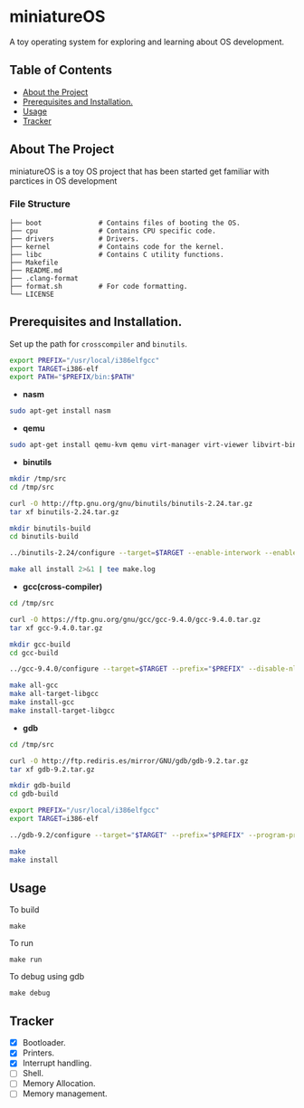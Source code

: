 # miniatureOS
A toy operating system for exploring and learning about OS development.

<!-- TABLE OF CONTENTS -->
## Table of Contents

* [About the Project](#about-the-project)
* [Prerequisites and Installation.](#prerequisites-and-installation)
* [Usage](#usage)
* [Tracker](#tracker)

## About The Project

miniatureOS is a toy OS project that has been started get familiar with parctices in OS development

### File Structure

    ├── boot              # Contains files of booting the OS.
    ├── cpu               # Contains CPU specific code.
    ├── drivers           # Drivers.
    ├── kernel            # Contains code for the kernel.
    ├── libc              # Contains C utility functions.
    ├── Makefile          
    ├── README.md
    ├── .clang-format
    ├── format.sh         # For code formatting.
    └── LICENSE
    
    
## Prerequisites and Installation.

Set up the path for  `crosscompiler` and `binutils`.

```sh
export PREFIX="/usr/local/i386elfgcc"
export TARGET=i386-elf
export PATH="$PREFIX/bin:$PATH"
```

* **nasm**

```sh
sudo apt-get install nasm
```
* **qemu**

```sh
sudo apt-get install qemu-kvm qemu virt-manager virt-viewer libvirt-bin
```


* **binutils**

```sh
mkdir /tmp/src
cd /tmp/src

curl -O http://ftp.gnu.org/gnu/binutils/binutils-2.24.tar.gz
tar xf binutils-2.24.tar.gz

mkdir binutils-build
cd binutils-build

../binutils-2.24/configure --target=$TARGET --enable-interwork --enable-multilib --disable-nls --disable-werror --prefix=$PREFIX 2>&1 | tee configure.log

make all install 2>&1 | tee make.log
```

* **gcc(cross-compiler)**

```sh
cd /tmp/src

curl -O https://ftp.gnu.org/gnu/gcc/gcc-9.4.0/gcc-9.4.0.tar.gz
tar xf gcc-9.4.0.tar.gz

mkdir gcc-build
cd gcc-build

../gcc-9.4.0/configure --target=$TARGET --prefix="$PREFIX" --disable-nls --disable-libssp --enable-languages=c --without-headers

make all-gcc 
make all-target-libgcc 
make install-gcc 
make install-target-libgcc 
```
* **gdb**

```sh
cd /tmp/src

curl -O http://ftp.rediris.es/mirror/GNU/gdb/gdb-9.2.tar.gz
tar xf gdb-9.2.tar.gz

mkdir gdb-build
cd gdb-build

export PREFIX="/usr/local/i386elfgcc"
export TARGET=i386-elf

../gdb-9.2/configure --target="$TARGET" --prefix="$PREFIX" --program-prefix=i386-elf-

make
make install
```
<!-- USAGE EXAMPLES -->
## Usage
To build

```
make
```
To run

```
make run
```

To debug using gdb

```
make debug
```

<!-- FUTURE WORK -->
## Tracker
- [x] Bootloader.
- [x] Printers.
- [x] Interrupt handling.
- [ ] Shell.
- [ ] Memory Allocation.
- [ ] Memory management.
